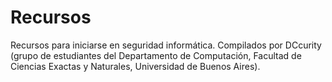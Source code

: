 # Recursos
Recursos para iniciarse en seguridad informática. Compilados por DCcurity (grupo de estudiantes del Departamento de Computación, Facultad de Ciencias Exactas y Naturales, Universidad de Buenos Aires).
